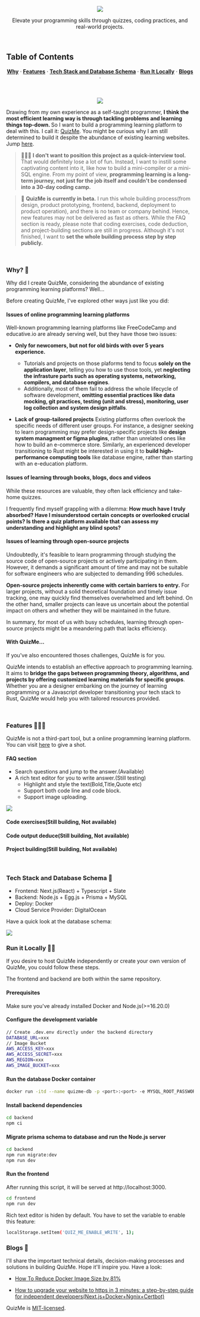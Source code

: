 <p align="center">
  <a href="#"><img src="https://quizme-image.sfo3.cdn.digitaloceanspaces.com/quizme-github-repo/0.1.0/logo.png" /></a>
</p>

<p align="center">
Elevate your programming skills through quizzes, coding practices, and real-world projects.
</p>
<br/>

## Table of Contents

<p align="center">
  <a href="#why"><strong>Why</strong></a> ·
  <a href="#features"><strong>Features</strong></a> ·
  <a href="#tech-stack"><strong>Tech Stack and Database Schema</strong></a> ·
  <a href="#run"><strong>Run It Locally</strong></a> ·
  <a href="#blogs"><strong>Blogs</strong></a> ·
</p>
<br/>

<p align="center">
  <a href="https://quizme.tech/"><img src="https://quizme-image.sfo3.cdn.digitaloceanspaces.com/quizme-github-repo/0.1.0/question-list.png"></a>
</p>


Drawing from my own experience as a self-taught programmer, <strong> I think the most efficient learning way is through tackling problems and learning things top-down. </strong> So I want to build a programming learning platform to deal with this. I call it: <a href="https://quizme.tech/">QuizMe</a>. You might be curious why I am still determined to build it despite the abundance of existing learning websites. Jump <a href="#why">here</a>.



> 🙋🏻‍♀️ **I don't want to position this project as a quick-interview tool.** That would definitely lose a lot of fun. Instead, I want to instill some captivating content into it, like how to build a mini-compiler or a mini-SQL engine. From my point of view, **programming learning is a long-term journey, not just for the job itself and couldn't be condensed into a 30-day coding camp.**


> 🤖 **QuizMe is currently in beta.** I run this whole building process(from design, product prototyping, frontend, backend, deployment to product operation), and there is no team or company behind. Hence, new features may not be delivered as fast as others. While the FAQ section is ready, please note that coding exercises, code deduction, and project-building sections are still in progress. Although it's not finished, I want to **set the whole building process step by step publicly.**


<br/>

### Why? 🤔 <a name="why"></a>

Why did I create QuizMe, considering the abundance of existing programming learning platforms? Well...

Before creating QuizMe, I've explored other ways just like you did:

#### Issues of online programming learning platforms

Well-known programming learning platforms like FreeCodeCamp and educative.io are already serving well, but they have those two issues:

- **Only for newcomers, but not for old birds with over 5 years experience.** 
  - Tutorials and projects on those plaforms tend to focus **solely on the application layer**, telling you how to use those tools, yet **neglecting the infrasture parts such as operating systems, networking, compilers, and database engines**. 
  - Additionally, most of them fail to address the whole lifecycle of software development, **omitting essential practices like data mocking, git practices, testing (unit and stress), monitoring, user log collection and system design pitfalls**.

- **Lack of group-tailored projects** 
Existing platforms often overlook the specific needs of different user groups. 
For instance, a designer seeking to learn programming may prefer design-specific projects like **design system managment or figma plugins**, rather than unrelated ones like how to build an e-commerce store. 
Similarly, an experienced developer transitioning to Rust might be interested in using it to **build high-performance computing tools** like database engine, rather than starting with an e-education platform. 


#### Issues of learning through books, blogs, docs and videos

While these resources are valuable, they often lack efficiency and take-home quizzes. 

I frequently find myself grappling with a dilemma: **How much have I truly absorbed? Have I misunderstood certain concepts or overlooked crucial points? Is there a quiz platform available that can assess my understanding and highlight any blind spots?**


#### Issues of learning through open-source projects

Undoubtedly, it's feasible to learn programming through studying the source code of open-source projects or actively participating in them. However, it demands a significant amount of time and may not be suitable for software engineers who are subjected to demanding 996 schedules.

**Open-source projects inherently come with certain barriers to entry.** For larger projects, without a solid theoretical foundation and timely issue tracking, one may quickly find themselves overwhelmed and left behind. On the other hand, smaller projects can leave us uncertain about the potential impact on others and whether they will be maintained in the future.

In summary, for most of us with busy schedules, learning through open-source projects might be a meandering path that lacks efficiency.

#### With QuizMe...

If you've also encountered thoses challenges, QuizMe is for you.

QuizMe intends to establish an effective approach to programming learning. It aims to **bridge the gaps between programming theory, algorithms, and projects by offering customized learning materials for specific groups**. Whether you are a designer embarking on the journey of learning programming or a Javascript developer transitioning your tech stack to Rust, QuizMe would help you with tailored resources provided.


<br/>

### Features 🙋🏻‍♀️ <a name="features"></a>

QuizMe is not a third-part tool, but a online programming learning platform. You can visit <a href="https://quizme.tech/">here</a> to give a shot.

#### FAQ section

- Search questions and jump to the answer.(Available)
- A rich text editor for you to write answer.(Still testing)
  -  Highlight and style the text(Bold,Title,Quote etc)
  -  Support both code line and code block.
  -  Support image uploading.

<img src="https://quizme-image.sfo3.cdn.digitaloceanspaces.com/quizme-github-repo/0.1.0/answer-editor.png" />

#### Code exercises(Still building, Not available)

#### Code output deduce(Still building, Not available)

#### Project building(Still building, Not available)

<br />

### Tech Stack and Database Schema 🧰 <a name="tech-stack"></a>

* Frontend: Next.js(React) + Typescript + Slate
* Backend: Node.js + Egg.js + Prisma + MySQL
* Deploy: Docker
* Cloud Service Provider: DigitalOcean

Have a quick look at the database schema:

<img src="https://quizme-image.sfo3.cdn.digitaloceanspaces.com/quizme-github-repo/0.1.0/mysql-schema.png" />

### Run it Locally 👏🏻 <a name="run"></a>

If you desire to host QuizMe independently or create your own version of QuizMe, you could follow these steps.

The frontend and backend are both within the same repository.

#### Prerequisites

Make sure you've already installed Docker and Node.js(>=16.20.0)

#### Configure the development variable
```bash
// Create .dev.env directly under the backend directory
DATABASE_URL=xxx
// Image Bucket
AWS_ACCESS_KEY=xxx
AWS_ACCESS_SECRET=xxx
AWS_REGION=xxx
AWS_IMAGE_BUCKET=xxx
```

#### Run the database Docker container

```bash
docker run -itd --name quizme-db -p <port>:<port> -e MYSQL_ROOT_PASSWORD=<password> -v <db-directory>:/var/lib/mysql mysql
```

#### Install backend dependencies

```bash
cd backend
npm ci
```

#### Migrate prisma schema to database and run the Node.js server

```bash
cd backend
npm run migrate:dev
npm run dev
```

#### Run the frontend
After running this script, it will be served at http://localhost:3000.
```bash
cd frontend
npm run dev
```
Rich text editor is hiden by default. You have to set the variable to enable this feature: 
```bash
localStorage.setItem('QUIZ_ME_ENABLE_WRITE', 1);
```

### Blogs 🚀 <a name="blogs"></a>

I'll share the important technical details, decision-making processes and solutions in building QuizMe. Hope it'll inspire you. Have a look:

- [How To Reduce Docker Image Size by 81%](https://medium.com/better-programming/how-to-reduce-docker-image-size-by-81-frontend-next-js-practice-8680bda50fee)

- [How to upgrade your website to https in 3 minutes: a step-by-step guide for independent developers(Next.js+Docker+Ngnix+Certbot)](https://medium.com/@magenta2127/how-to-upgrade-your-website-to-https-in-3-minutes-a-step-by-step-guide-for-independent-7444016545ab)

QuizMe is [MIT-licensed](./License).